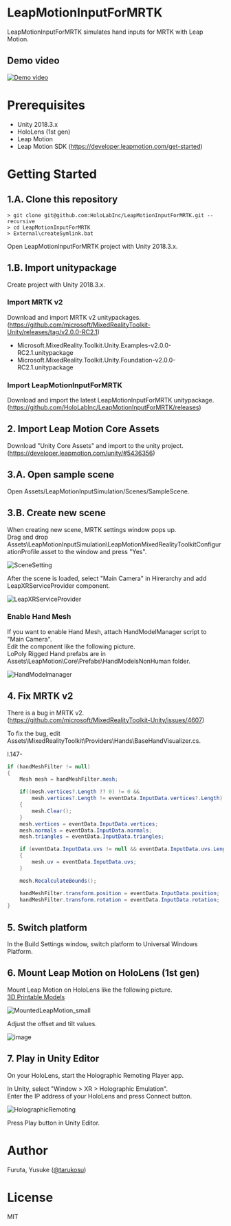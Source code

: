 # LeapMotionInputForMRTK
LeapMotionInputForMRTK simulates hand inputs for MRTK with Leap Motion.

## Demo video
[![Demo video](http://img.youtube.com/vi/kS4M85WSqDM/0.jpg)](http://www.youtube.com/watch?v=kS4M85WSqDM)


# Prerequisites
- Unity 2018.3.x
- HoloLens (1st gen)
- Leap Motion
- Leap Motion SDK (https://developer.leapmotion.com/get-started)

# Getting Started

## 1.A. Clone this repository
```
> git clone git@github.com:HoloLabInc/LeapMotionInputForMRTK.git --recursive
> cd LeapMotionInputForMRTK
> External\createSymlink.bat
```

Open LeapMotionInputForMRTK project with Unity 2018.3.x.

## 1.B. Import unitypackage
Create project with Unity 2018.3.x.

### Import MRTK v2
Download and import MRTK v2 unitypackages.  
(https://github.com/microsoft/MixedRealityToolkit-Unity/releases/tag/v2.0.0-RC2.1)

- Microsoft.MixedReality.Toolkit.Unity.Examples-v2.0.0-RC2.1.unitypackage
- Microsoft.MixedReality.Toolkit.Unity.Foundation-v2.0.0-RC2.1.unitypackage

### Import LeapMotionInputForMRTK
Download and import the latest LeapMotionInputForMRTK unitypackage.  
(https://github.com/HoloLabInc/LeapMotionInputForMRTK/releases)


## 2. Import Leap Motion Core Assets
Download "Unity Core Assets" and import to the unity project.  
(https://developer.leapmotion.com/unity/#5436356)


## 3.A. Open sample scene
Open Assets/LeapMotionInputSimulation/Scenes/SampleScene.

## 3.B. Create new scene
When creating new scene, MRTK settings window pops up.  
Drag and drop Assets\LeapMotionInputSimulation\LeapMotionMixedRealityToolkitConfigurationProfile.asset to the window and press "Yes".

![SceneSetting](https://user-images.githubusercontent.com/4415085/58233879-2ada2e00-7d78-11e9-81e7-09c0e68ac23a.png)

After the scene is loaded, select "Main Camera" in Hirerarchy and add LeapXRServiceProvider component.

![LeapXRServiceProvider](https://user-images.githubusercontent.com/4415085/58233883-2dd51e80-7d78-11e9-82a3-4a037223d1c9.png)

### Enable Hand Mesh
If you want to enable Hand Mesh, attach HandModelManager script to "Main Camera".  
Edit the component like the following picture.  
LoPoly Rigged Hand prefabs are in Assets\LeapMotion\Core\Prefabs\HandModelsNonHuman folder.

![HandModelmanager](https://user-images.githubusercontent.com/4415085/58534145-65831100-8225-11e9-98fc-8772f3166f4c.png)

## 4. Fix MRTK v2
There is a bug in MRTK v2.  
(https://github.com/microsoft/MixedRealityToolkit-Unity/issues/4607)  

To fix the bug, edit Assets\MixedRealityToolkit\Providers\Hands\BaseHandVisualizer.cs.

l.147- 
```cs
if (handMeshFilter != null)
{
    Mesh mesh = handMeshFilter.mesh;

    if((mesh.vertices?.Length ?? 0) != 0 && 
        mesh.vertices?.Length != eventData.InputData.vertices?.Length)
    {
        mesh.Clear();
    }
    mesh.vertices = eventData.InputData.vertices;
    mesh.normals = eventData.InputData.normals;
    mesh.triangles = eventData.InputData.triangles;

    if (eventData.InputData.uvs != null && eventData.InputData.uvs.Length > 0)
    {
        mesh.uv = eventData.InputData.uvs;
    }

    mesh.RecalculateBounds();

    handMeshFilter.transform.position = eventData.InputData.position;
    handMeshFilter.transform.rotation = eventData.InputData.rotation;
}
```

## 5. Switch platform
In the Build Settings window, switch platform to Universal Windows Platform.

## 6. Mount Leap Motion on HoloLens (1st gen)
Mount Leap Motion on HoloLens like the following picture.  
[3D Printable Models](https://github.com/HoloLabInc/3dPrintableModels) 

![MountedLeapMotion_small](https://user-images.githubusercontent.com/4415085/58304554-bebb0100-7e2f-11e9-8b74-7bef033bddc6.jpg)

Adjust the offset and tilt values.

![image](https://user-images.githubusercontent.com/4415085/58302558-bdd1a180-7e26-11e9-8282-82a57d88c052.png)

## 7. Play in Unity Editor
On your HoloLens, start the Holographic Remoting Player app.

In Unity, select "Window > XR > Holographic Emulation".  
Enter the IP address of your HoloLens and press Connect button.

![HolographicRemoting](https://user-images.githubusercontent.com/4415085/58303095-8284a200-7e29-11e9-8efe-dbe88019b629.png)

Press Play button in Unity Editor.

# Author
Furuta, Yusuke ([@tarukosu](https://twitter.com/tarukosu))

# License
MIT
